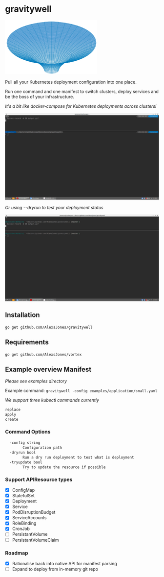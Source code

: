 # gravitywell

![gravitywell](resources/bg.png)


Pull all your Kubernetes deployment configuration into one place.

Run one command and one manifest to switch clusters, deploy services and be the boss of your infrastructure.

_It's a bit like docker-compose for Kubernetes deployments across clusters!_

![example](resources/output.gif)

_Or using --dryrun to test your deployment status_

![example2](resources/output2.gif)

## Installation

`go get github.com/AlexsJones/gravitywell`

## Requirements

`go get github.com/AlexsJones/vortex`

## Example overview Manifest

_Please see examples directory_

Example command: `gravitywell -config examples/application/small.yaml`


_We support three kubectl commands currently_

```
replace
apply
create
```

### Command Options

```
  -config string
    	Configuration path
  -dryrun bool
    	Run a dry run deployment to test what is deployment
  -tryupdate bool
    	Try to update the resource if possible
```

### Support APIResource types

- [x] ConfigMap
- [x] StatefulSet
- [x] Deployment
- [x] Service
- [x] PodDisruptionBudget
- [x] ServiceAccounts
- [x] RoleBinding
- [x] CronJob
- [ ] PersistantVolume
- [ ] PersistantVolumeClaim

### Roadmap

- [x] Rationalise back into native API for manifest parsing
- [ ] Expand to deploy from in-memory git repo